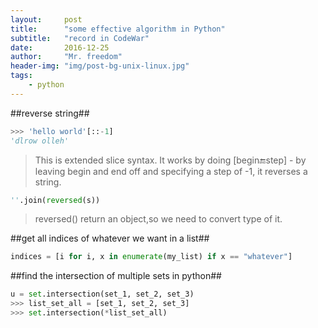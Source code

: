 ```yaml
---
layout:     post
title:      "some effective algorithm in Python"
subtitle:   "record in CodeWar"
date:       2016-12-25
author:     "Mr. freedom"
header-img: "img/post-bg-unix-linux.jpg"
tags:
    - python
---
```


##reverse string##

```python
>>> 'hello world'[::-1]
'dlrow olleh'
```

> This is extended slice syntax. It works by doing [begin:end:step] - by leaving begin and end off and specifying a step of -1, it reverses a string.

```python
''.join(reversed(s))
```

> reversed() return an object,so we need to convert type of it.

##get all indices of whatever we want in a list##

```python
indices = [i for i, x in enumerate(my_list) if x == "whatever"]
```

##find the intersection of multiple sets in python##

```python
u = set.intersection(set_1, set_2, set_3)
>>> list_set_all = [set_1, set_2, set_3]
>>> set.intersection(*list_set_all)
``` 

